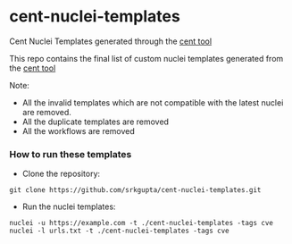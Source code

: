 # cent-nuclei-templates
Cent Nuclei Templates generated through the [cent tool](https://github.com/xm1k3/cent)


This repo contains the final list of custom nuclei templates generated from the [cent tool](https://github.com/xm1k3/cent)

Note:
- All the invalid templates which are not compatible with the latest nuclei are removed.
- All the duplicate templates are removed
- All the workflows are removed

### How to run these templates

- Clone the repository:
```
git clone https://github.com/srkgupta/cent-nuclei-templates.git
```

- Run the nuclei templates:
```
nuclei -u https://example.com -t ./cent-nuclei-templates -tags cve
nuclei -l urls.txt -t ./cent-nuclei-templates -tags cve
```
